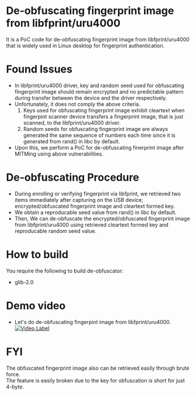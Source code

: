 # De-obfuscating fingerprint image from libfprint/uru4000
It is a PoC code for de-obfuscating fingerprint image from libfprint/uru4000 that is widely used in Linux desktop for fingerprint authentication.

# Found Issues
* In libfprint/uru4000 driver, key and random seed used for obfuscating fingerprint image should remain encrypted and no predictable pattern during transfer between the device and the driver respectively.
* Unfortunately, it does not comply the above criteria.
  1. Keys used for obfuscating fingerprint image exhibit cleartext when fingerpint scanner device transfers a fingerprint image, that is just scanned, to the libfprint/uru4000 driver.
  2. Random seeds for obfuscating fingerprint image are always generated the same sequence of numbers each time since it is generated from rand() in libc by default.
* Upon this, we perform a PoC for de-obfuscating finerprint image after MITMing using above vulnerabilities.

# De-obfuscating Procedure
* During enrolling or verifying fingerprint via libfprint, we retrieved two items immediately after capturing on the USB device; encrypted/obfuscated fingerprint image and cleartext formed key.
* We obtain a reproducable seed value from rand() in libc by default.
* Then, We can de-obfuscate the encrypted/obfuscated fingerprint image from libfprint/uru4000 using retrieved cleartext formed key and reproducable random seed value.

# How to build
You require the following to build de-obfuscator:
* glib-2.0

# Demo video
* Let's do de-obfuscating fingerpint image from libfprint/uru4000.
[![Video Label](https://img.youtube.com/vi/Grirez2xeas/0.jpg)](https://youtu.be/Grirez2xeast=0s) 

# FYI
The obfuscated fingerprint image also can be retrieved easily through brute force.  
The feature is easily broken due to the key for obfuscation is short for just 4-byte.

